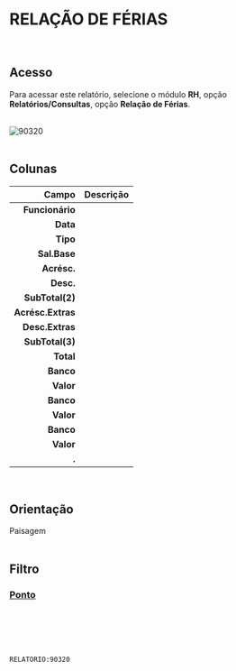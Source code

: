 # RELAÇÃO DE FÉRIAS
<br>

## Acesso
Para acessar este relatório, selecione o módulo **RH**, opção **Relatórios/Consultas**, opção **Relação de Férias**.
<br>
<br>

![90320](https://raw.githubusercontent.com/netforcews/docs-erp/master/relatorios/imagens/90320.png)
<br>
<br>

## Colunas
Campo | Descrição
--:|---
**Funcionário** | 
**Data** | 
**Tipo** | 
**Sal.Base** | 
**Acrésc.** | 
**Desc.** | 
**SubTotal(2)** | 
**Acrésc.Extras** | 
**Desc.Extras** | 
**SubTotal(3)** | 
**Total** | 
**Banco** | 
**Valor** | 
**Banco** | 
**Valor** | 
**Banco** | 
**Valor** | 
**.** | 
<br>

## Orientação
Paisagem   
<br>

## Filtro
### [Ponto](/geral/rel-ponto.md)
<br>
<br>
<br>
<br>

```RELATORIO:90320```
